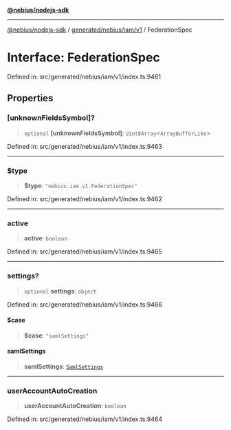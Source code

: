 [**@nebius/nodejs-sdk**](../../../../../README.md)

---

[@nebius/nodejs-sdk](../../../../../README.md) / [generated/nebius/iam/v1](../README.md) / FederationSpec

# Interface: FederationSpec

Defined in: src/generated/nebius/iam/v1/index.ts:9461

## Properties

### \[unknownFieldsSymbol\]?

> `optional` **\[unknownFieldsSymbol\]**: `Uint8Array`\<`ArrayBufferLike`\>

Defined in: src/generated/nebius/iam/v1/index.ts:9463

---

### $type

> **$type**: `"nebius.iam.v1.FederationSpec"`

Defined in: src/generated/nebius/iam/v1/index.ts:9462

---

### active

> **active**: `boolean`

Defined in: src/generated/nebius/iam/v1/index.ts:9465

---

### settings?

> `optional` **settings**: `object`

Defined in: src/generated/nebius/iam/v1/index.ts:9466

#### $case

> **$case**: `"samlSettings"`

#### samlSettings

> **samlSettings**: [`SamlSettings`](SamlSettings.md)

---

### userAccountAutoCreation

> **userAccountAutoCreation**: `boolean`

Defined in: src/generated/nebius/iam/v1/index.ts:9464
